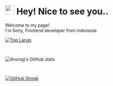 
<h1><img src="https://emojis.slackmojis.com/emojis/images/1531849430/4246/blob-sunglasses.gif?1531849430" width="30"/> Hey! Nice to see you..</h1>

<p>Welcome to my page! </br> I'm Sony, Frontend developer from indonesia</p>

[![Top Langs](https://github-readme-stats.vercel.app/api/top-langs/?username=sonyfebrian)](https://github.com/anuraghazra/github-readme-stats)

</br>

![Anurag's GitHub stats](https://github-readme-stats.vercel.app/api?username=sonyfebrian&show_icons=true&theme=vue-dark)

</br>

[![GitHub Streak](https://github-readme-streak-stats.herokuapp.com?user=sonyfebrian&theme=tokyonight&date_format=M%20j%5B%2C%20Y%5D)](https://git.io/streak-stats)
<!--


**sonyfebrian/sonyfebrian** is a ✨ _special_ ✨ repository because its `README.md` (this file) appears on your GitHub profile.

Here are some ideas to get you started:

- 🔭 I’m currently working on ...
- 🌱 I’m currently learning ...
- 👯 I’m looking to collaborate on ...
- 🤔 I’m looking for help with ...
- 💬 Ask me about ...
- 📫 How to reach me: ...
- 😄 Pronouns: ...
- ⚡ Fun fact: ...
-->
